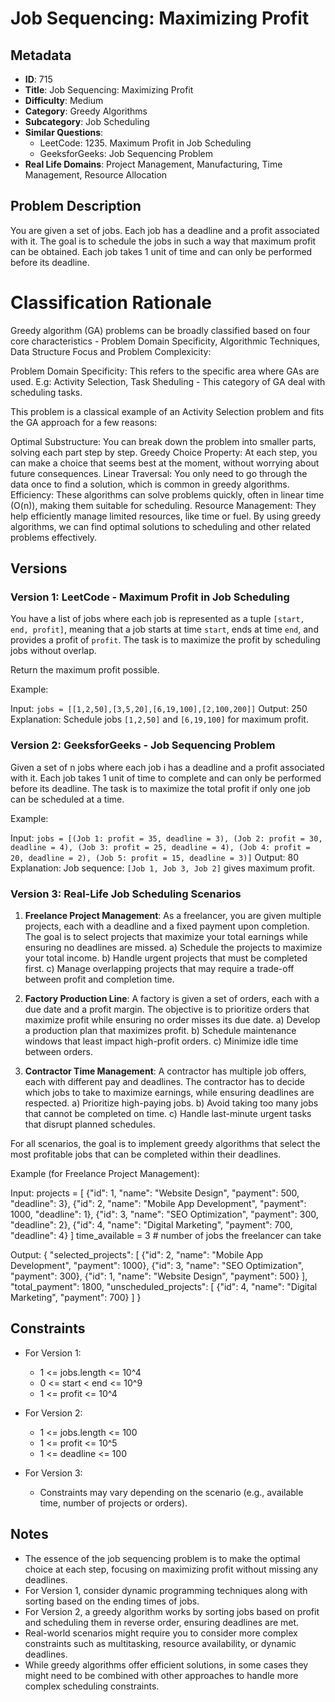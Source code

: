# Job Sequencing: Maximizing Profit

## Metadata

- **ID**: 715
- **Title**: Job Sequencing: Maximizing Profit
- **Difficulty**: Medium
- **Category**: Greedy Algorithms
- **Subcategory**: Job Scheduling
- **Similar Questions**:
  - LeetCode: 1235. Maximum Profit in Job Scheduling
  - GeeksforGeeks: Job Sequencing Problem
- **Real Life Domains**: Project Management, Manufacturing, Time Management, Resource Allocation

## Problem Description

You are given a set of jobs. Each job has a deadline and a profit associated with it. The goal is to schedule the jobs in such a way that maximum profit can be obtained. Each job takes 1 unit of time and can only be performed before its deadline.

# Classification Rationale

Greedy algorithm (GA) problems can be broadly classified based on four core characteristics - Problem Domain Specificity, Algorithmic Techniques, Data Structure Focus and Problem Complexicity:

Problem Domain Specificity: This refers to the specific area where GAs are used. E.g: Activity Selection, Task Sheduling - This category of GA deal with scheduling tasks.

This problem is a classical example of an Activity Selection problem and fits the GA approach for a few reasons:

Optimal Substructure: You can break down the problem into smaller parts, solving each part step by step.
Greedy Choice Property: At each step, you can make a choice that seems best at the moment, without worrying about future consequences.
Linear Traversal: You only need to go through the data once to find a solution, which is common in greedy algorithms.
Efficiency: These algorithms can solve problems quickly, often in linear time (O(n)), making them suitable for scheduling.
Resource Management: They help efficiently manage limited resources, like time or fuel.
By using greedy algorithms, we can find optimal solutions to scheduling and other related problems effectively.

## Versions

### Version 1: LeetCode - Maximum Profit in Job Scheduling

You have a list of jobs where each job is represented as a tuple `[start, end, profit]`, meaning that a job starts at time `start`, ends at time `end`, and provides a profit of `profit`. The task is to maximize the profit by scheduling jobs without overlap.

Return the maximum profit possible.

Example:

Input: `jobs = [[1,2,50],[3,5,20],[6,19,100],[2,100,200]]`
Output: 250
Explanation: Schedule jobs `[1,2,50]` and `[6,19,100]` for maximum profit.

### Version 2: GeeksforGeeks - Job Sequencing Problem

Given a set of n jobs where each job i has a deadline and a profit associated with it. Each job takes 1 unit of time to complete and can only be performed before its deadline. The task is to maximize the total profit if only one job can be scheduled at a time.

Example:

Input: `jobs = [(Job 1: profit = 35, deadline = 3), (Job 2: profit = 30, deadline = 4), (Job 3: profit = 25, deadline = 4), (Job 4: profit = 20, deadline = 2), (Job 5: profit = 15, deadline = 3)]`
Output: 80
Explanation: Job sequence: `[Job 1, Job 3, Job 2]` gives maximum profit.

### Version 3: Real-Life Job Scheduling Scenarios

1. **Freelance Project Management**: As a freelancer, you are given multiple projects, each with a deadline and a fixed payment upon completion. The goal is to select projects that maximize your total earnings while ensuring no deadlines are missed.
   a) Schedule the projects to maximize your total income.
   b) Handle urgent projects that must be completed first.
   c) Manage overlapping projects that may require a trade-off between profit and completion time.

2. **Factory Production Line**: A factory is given a set of orders, each with a due date and a profit margin. The objective is to prioritize orders that maximize profit while ensuring no order misses its due date.
   a) Develop a production plan that maximizes profit.
   b) Schedule maintenance windows that least impact high-profit orders.
   c) Minimize idle time between orders.

3. **Contractor Time Management**: A contractor has multiple job offers, each with different pay and deadlines. The contractor has to decide which jobs to take to maximize earnings, while ensuring deadlines are respected.
   a) Prioritize high-paying jobs.
   b) Avoid taking too many jobs that cannot be completed on time.
   c) Handle last-minute urgent tasks that disrupt planned schedules.

For all scenarios, the goal is to implement greedy algorithms that select the most profitable jobs that can be completed within their deadlines.

Example (for Freelance Project Management):

Input:
projects = [
{"id": 1, "name": "Website Design", "payment": 500, "deadline": 3},
{"id": 2, "name": "Mobile App Development", "payment": 1000, "deadline": 1},
{"id": 3, "name": "SEO Optimization", "payment": 300, "deadline": 2},
{"id": 4, "name": "Digital Marketing", "payment": 700, "deadline": 4}
]
time_available = 3 # number of jobs the freelancer can take

Output:
{
"selected_projects": [
{"id": 2, "name": "Mobile App Development", "payment": 1000},
{"id": 3, "name": "SEO Optimization", "payment": 300},
{"id": 1, "name": "Website Design", "payment": 500}
],
"total_payment": 1800,
"unscheduled_projects": [
{"id": 4, "name": "Digital Marketing", "payment": 700}
]
}

## Constraints

- For Version 1:

  - 1 <= jobs.length <= 10^4
  - 0 <= start < end <= 10^9
  - 1 <= profit <= 10^4

- For Version 2:

  - 1 <= jobs.length <= 100
  - 1 <= profit <= 10^5
  - 1 <= deadline <= 100

- For Version 3:
  - Constraints may vary depending on the scenario (e.g., available time, number of projects or orders).

## Notes

- The essence of the job sequencing problem is to make the optimal choice at each step, focusing on maximizing profit without missing any deadlines.
- For Version 1, consider dynamic programming techniques along with sorting based on the ending times of jobs.
- For Version 2, a greedy algorithm works by sorting jobs based on profit and scheduling them in reverse order, ensuring deadlines are met.
- Real-world scenarios might require you to consider more complex constraints such as multitasking, resource availability, or dynamic deadlines.
- While greedy algorithms offer efficient solutions, in some cases they might need to be combined with other approaches to handle more complex scheduling constraints.
